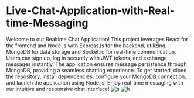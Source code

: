 # Live-Chat-Application-with-Real-time-Messaging
Welcome to our Realtime Chat Application! This project leverages React for the frontend and Node.js with Express.js for the backend, utilizing MongoDB for data storage and Socket.io for real-time communication. Users can sign up, log in securely with JWT tokens, and exchange messages instantly. The application ensures message persistence through MongoDB, providing a seamless chatting experience. To get started, clone the repository, install dependencies, configure your MongoDB connection, and launch the application using Node.js. Enjoy real-time messaging with our intuitive and responsive chat interface!
![s](https://github.com/Bhavish-27/Live-Chat-Application-with-Real-time-Messaging/assets/145179879/e0167beb-ea5a-4631-a9ba-6394b83c4228)
![h](https://github.com/Bhavish-27/Live-Chat-Application-with-Real-time-Messaging/assets/145179879/d0b4d3c0-5bdb-467e-b611-3437c95200d3)
